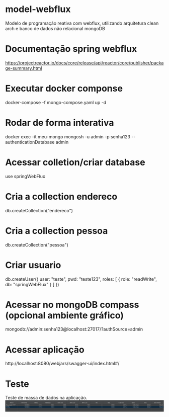 # model-webflux

Modelo de programação reativa com webflux, utilizando arquitetura clean arch e banco de dados não relacional mongoDB

# Documentação spring webflux

https://projectreactor.io/docs/core/release/api/reactor/core/publisher/package-summary.html

# Executar docker componse

docker-compose -f mongo-compose.yaml up -d

# Rodar de forma interativa

docker exec -it meu-mongo mongosh -u admin -p senha123 --authenticationDatabase admin

# Acessar colletion/criar database

use springWebFlux

# Cria a collection endereco

db.createCollection("endereco")

# Cria a collection pessoa

db.createCollection("pessoa")

# Criar usuario

db.createUser({
user: "teste",
pwd: "teste123",
roles: [ { role: "readWrite", db: "springWebFlux" } ]
})

# Acessar no mongoDB compass (opcional ambiente gráfico)

mongodb://admin:senha123@localhost:27017/?authSource=admin

# Acessar aplicação

http://localhost:8080/webjars/swagger-ui/index.html#/

# Teste

Teste de massa de dados na aplicação.
![teste](teste.png)
